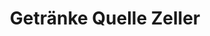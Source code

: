 ---
title: "Getränke Quelle Zeller"
url: /niederdorfelden/getraenke-quelle-zeller/
shop: Getränke
---